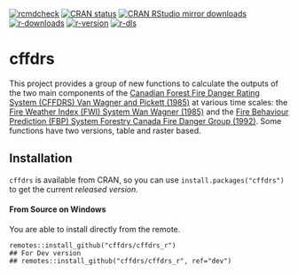 [![rcmdcheck](https://github.com/cffdrs/cffdrs_r/actions/workflows/check-standard.yaml/badge.svg)](https://github.com/cffdrs/cffdrs_r/actions/workflows/check-standard.yaml)
[![CRAN status](https://www.r-pkg.org/badges/version/cffdrs)](https://cran.r-project.org/package=cffdrs)
[![CRAN RStudio mirror downloads](https://cranlogs.r-pkg.org/badges/cffdrs)](https://www.r-pkg.org/pkg/cffdrs)
[![r-downloads](https://flat.badgen.net/cran/v/cffdrs)](https://CRAN.R-project.org/package=cffdrs)
[![r-version](https://flat.badgen.net/cran/r/cffdrs)](https://CRAN.R-project.org/package=cffdrs)
[![r-dls](https://flat.badgen.net/cran/dt/cffdrs)](https://CRAN.R-project.org/package=cffdrs)


# cffdrs
This project provides a group of new functions to calculate the outputs of the two main components of the [Canadian Forest Fire Danger Rating System (CFFDRS) Van Wagner and Pickett (1985)](https://cfs.nrcan.gc.ca/publications?id=19973) at various time scales: the [Fire Weather Index (FWI) System Wan Wagner (1985)](https://cfs.nrcan.gc.ca/publications?id=19927) and the [Fire Behaviour Prediction (FBP) System Forestry Canada Fire Danger Group (1992)](https://cfs.nrcan.gc.ca/pubwarehouse/pdfs/10068.pdf). Some functions have two versions, table and raster based.

## Installation

`cffdrs` is available from CRAN, so you can use `install.packages("cffdrs")` to get the current *released version*.

#### From Source on Windows

You are able to install directly from the remote.

```
remotes::install_github("cffdrs/cffdrs_r")
## For Dev version
## remotes::install_github("cffdrs/cffdrs_r", ref="dev")
```
